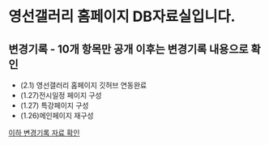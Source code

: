 # 영선갤러리 홈페이지 DB자료실입니다.
## 변경기록 - 10개 항목만 공개 이후는 변경기록 내용으로 확인
- (2.1) 영선갤러리 홈페이지 깃허브 연동완료
- (1.27)전시일정 페이지 구성
- (1.27) 특강페이지 구성
- (1.26)메인페이지 재구성

[이하 변경기록 자료 확인](https://github.com/evepoi/youngsun/blob/master/%EB%B3%80%EA%B2%BD%EB%A1%9C%EA%B7%B8.md)